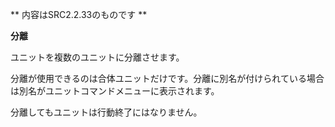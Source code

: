 ** 内容はSRC2.2.33のものです **

**分離**

ユニットを複数のユニットに分離させます。

分離が使用できるのは合体ユニットだけです。分離に別名が付けられている場合は別名がユニットコマンドメニューに表示されます。

分離してもユニットは行動終了にはなりません。
